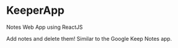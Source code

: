 # KeeperApp
Notes Web App using ReactJS

Add notes and delete them! Similar to the Google Keep Notes app.
